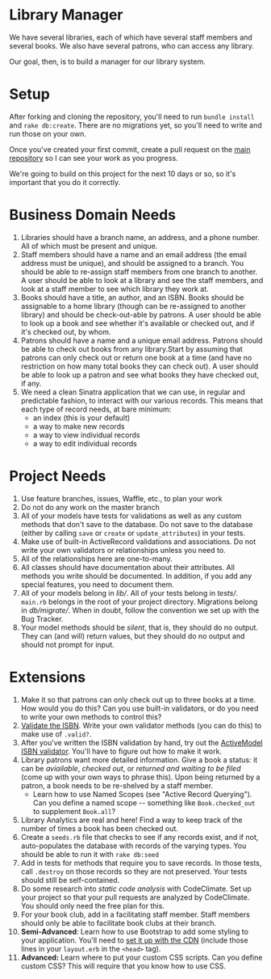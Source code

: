 # Library Manager

We have several libraries, each of which have several staff members and
several books. We also have several patrons, who can access any library.

Our goal, then, is to build a manager for our library system.

# Setup

After forking and cloning the repository, you'll need to run `bundle install`
and `rake db:create`.  There are no migrations yet, so you'll need to write and
run those on your own.

Once you've created your first commit, create a pull request on the [main
repository](https://github.com/star-city-code-school/week-03-library-project) so
I can see your work as you progress.

We're going to build on this project for the next 10 days or so, so it's
important that you do it correctly.

# Business Domain Needs

1. Libraries should have a branch name, an address, and a phone number. All of
   which must be present and unique.
2. Staff members should have a name and an email address (the email address must
   be unique), and should be assigned to a branch. You should be able to
   re-assign staff members from one branch to another. A user should be able to
   look at a library and see the staff members, and look at a staff member to see
   which library they work at.
3. Books should have a title, an author, and an ISBN. Books should be assignable
   to a home library (though can be re-assigned to another library) and should
   be check-out-able by patrons. A user should be able to look up a book and see
   whether it's available or checked out, and if it's checked out, by whom.
4. Patrons should have a name and a unique email address. Patrons should be able
   to check out books from any library.Start by assuming that patrons can only
   check out or return one book at a time (and have no restriction on how many
   total books they can check out). A user should be able to look up a patron
   and see what books they have checked out, if any.
5. We need a clean Sinatra application that we can use, in regular and predictable fashion,
   to interact with our various records. This means that each type of record
   needs, at bare minimum:
   + an index (this is your default)
   + a way to make new records
   + a way to view individual records
   + a way to edit individual records

# Project Needs

1. Use feature branches, issues, Waffle, etc., to plan your work
3. Do not do any work on the master branch
4. All of your models have tests for validations as well as any custom methods
   that don't save to the database. Do not save to the database (either by
   calling `save` or `create` or `update_attributes`) in your tests.
5. Make use of built-in ActiveRecord validations and associations. Do not write
   your own validators or relationships unless you need to.
6. All of the relationships here are one-to-many.
7. All classes should have documentation about their attributes. All methods you
   write should be documented. In addition, if you add any special features, you
   need to document them.
8. All of your models belong in _lib/_. All of your tests belong in _tests/_.
   `main.rb` belongs in the root of your project directory. Migrations belong in
   _db/migrate/_. When in doubt, follow the convention we set up with the Bug
   Tracker.
9. Your model methods should be *silent*, that is, they should do no output.
   They can (and will) return values, but they should do no output and should
   not prompt for input.

# Extensions

1. Make it so that patrons can only check out up to three books at a time. How
   would you do this? Can you use built-in validators, or do you need to write
   your own methods to control this?
2. [Validate the
   ISBN](https://en.wikipedia.org/wiki/International_Standard_Book_Number#ISBN-13_check_digit_calculation).
   Write your own validator methods (you can do this) to make use of `.valid?`.
3. After you've written the ISBN validation by hand, try out the [ActiveModel
   ISBN validator](https://github.com/zapnap/isbn_validation). You'll have to
   figure out how to make it work.
3. Library patrons want more detailed information. Give a book a status: it can
   be *aviailable*, *checked out*, or *returned and waiting to be filed* (come
   up with your own ways to phrase this). Upon being returned by a patron, a
   book needs to be re-shelved by a staff member.
   + Learn how to use Named Scopes (see "Active Record Querying"). Can you
     define a named scope -- something like `Book.checked_out` to supplement
     `Book.all`?
4. Library Analytics are real and here! Find a way to keep track of the number
   of times a book has been checked out.
5. Create a `seeds.rb` file that checks to see if any records exist, and if not,
   auto-populates the database with records of the varying types. You should be
   able to run it with `rake db:seed`
6. Add in tests for methods that require you to save records. In those tests,
   call `.destroy` on those records so they are not preserved. Your tests should
   still be self-contained.
7. Do some research into *static code analysis* with CodeClimate. Set up your
   project so that your pull requests are analyzed by CodeClimate. You should
   only need the free plan for this.
9. For your book club, add in a facilitating staff member. Staff members should
   only be able to facilitate book clubs at their branch.
10. **Semi-Advanced**: Learn how to use Bootstrap to add some styling to your
    application. You'll need to [set it up with the
    CDN](http://getbootstrap.com/getting-started/#download-cdn) (include those
    lines in your `layout.erb` in the `<head>` tag).
10. **Advanced:** Learn where to put your custom CSS scripts. Can you define custom CSS? This
    will require that you know how to use CSS.

